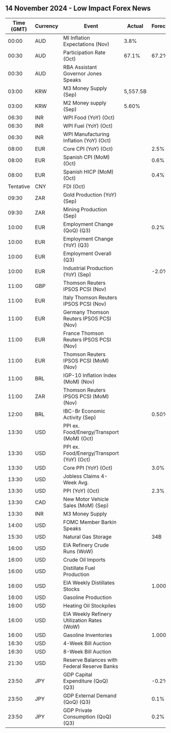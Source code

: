 ## 14 November 2024 - Low Impact Forex News

| Time (GMT) | Currency | Event | Actual | Forecast | Previous |
|------|----------|-------|--------|----------|----------|
| 00:00 | AUD | MI Inflation Expectations (Nov) | 3.8% |  | 4.0% |
| 00:30 | AUD | Participation Rate (Oct) | 67.1% | 67.2% | 67.2% |
| 00:30 | AUD | RBA Assistant Governor Jones Speaks |  |  |  |
| 03:00 | KRW | M3 Money Supply (Sep) | 5,557.5B |  | 5,515.1B |
| 03:00 | KRW | M2 Money supply (Sep) | 5.60% |  | 5.30% |
| 06:30 | INR | WPI Food (YoY) (Oct) |  |  | 11.53% |
| 06:30 | INR | WPI Fuel (YoY) (Oct) |  |  | -4.05% |
| 06:30 | INR | WPI Manufacturing Inflation (YoY) (Oct) |  |  | 1.00% |
| 08:00 | EUR | Core CPI (YoY) (Oct) |  | 2.5% | 2.4% |
| 08:00 | EUR | Spanish CPI (MoM) (Oct) |  | 0.6% | -0.6% |
| 08:00 | EUR | Spanish HICP (MoM) (Oct) |  | 0.4% | -0.1% |
| Tentative | CNY | FDI (Oct) |  |  | -30.40% |
| 09:30 | ZAR | Gold Production (YoY) (Sep) |  |  | -4.6% |
| 09:30 | ZAR | Mining Production (Sep) |  |  | 0.3% |
| 10:00 | EUR | Employment Change (QoQ) (Q3) |  | 0.2% | 0.2% |
| 10:00 | EUR | Employment Change (YoY) (Q3) |  |  | 0.8% |
| 10:00 | EUR | Employment Overall (Q3) |  |  | 168,332.9K |
| 10:00 | EUR | Industrial Production (YoY) (Sep) |  | -2.0% | 0.1% |
| 11:00 | GBP | Thomson Reuters IPSOS PCSI (Nov) |  |  | 50.7 |
| 11:00 | EUR | Italy Thomson Reuters IPSOS PCSI (Nov) |  |  | 46.45 |
| 11:00 | EUR | Germany Thomson Reuters IPSOS PCSI (Nov) |  |  | 49.09 |
| 11:00 | EUR | France Thomson Reuters IPSOS PCSI (Nov) |  |  | 43.69 |
| 11:00 | EUR | Thomson Reuters IPSOS PCSI (MoM) (Nov) |  |  | 49.53 |
| 11:00 | BRL | IGP-10 Inflation Index (MoM) (Nov) |  |  | 1.3% |
| 11:00 | ZAR | Thomson Reuters IPSOS PCSI (MoM) (Nov) |  |  | 51.45 |
| 12:00 | BRL | IBC-Br Economic Activity (Sep) |  | 0.50% | 0.20% |
| 13:30 | USD | PPI ex. Food/Energy/Transport (MoM) (Oct) |  |  | 0.1% |
| 13:30 | USD | PPI ex. Food/Energy/Transport (YoY) (Oct) |  |  | 3.2% |
| 13:30 | USD | Core PPI (YoY) (Oct) |  | 3.0% | 2.8% |
| 13:30 | USD | Jobless Claims 4-Week Avg. |  |  | 227.25K |
| 13:30 | USD | PPI (YoY) (Oct) |  | 2.3% | 1.8% |
| 13:30 | CAD | New Motor Vehicle Sales (MoM) (Sep) |  |  | 169.0K |
| 13:30 | INR | M3 Money Supply |  |  | 11.1% |
| 14:00 | USD | FOMC Member Barkin Speaks |  |  |  |
| 15:30 | USD | Natural Gas Storage |  | 34B | 69B |
| 16:00 | USD | EIA Refinery Crude Runs (WoW) |  |  | 0.281M |
| 16:00 | USD | Crude Oil Imports |  |  | 1.676M |
| 16:00 | USD | Distillate Fuel Production |  |  | 0.233M |
| 16:00 | USD | EIA Weekly Distillates Stocks |  | 1.000M | 2.947M |
| 16:00 | USD | Gasoline Production |  |  | 0.013M |
| 16:00 | USD | Heating Oil Stockpiles |  |  | 0.335M |
| 16:00 | USD | EIA Weekly Refinery Utilization Rates (WoW) |  |  | 1.4% |
| 16:00 | USD | Gasoline Inventories |  | 1.000M | 0.412M |
| 16:30 | USD | 4-Week Bill Auction |  |  | 4.515% |
| 16:30 | USD | 8-Week Bill Auction |  |  | 4.490% |
| 21:30 | USD | Reserve Balances with Federal Reserve Banks |  |  | 3.256T |
| 23:50 | JPY | GDP Capital Expenditure (QoQ) (Q3) |  | -0.2% | 0.8% |
| 23:50 | JPY | GDP External Demand (QoQ) (Q3) |  | 0.1% | -0.1% |
| 23:50 | JPY | GDP Private Consumption (QoQ) (Q3) |  | 0.2% | 0.9% |
